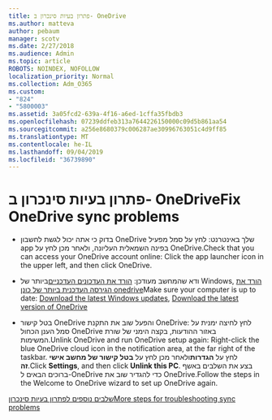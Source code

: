 ```yaml
---
title: פתרון בעיות סינכרון ב- OneDrive
ms.author: matteva
author: pebaum
manager: scotv
ms.date: 2/27/2018
ms.audience: Admin
ms.topic: article
ROBOTS: NOINDEX, NOFOLLOW
localization_priority: Normal
ms.collection: Adm_O365
ms.custom:
- "824"
- "5800003"
ms.assetid: 3a05fcd2-639a-4f16-a6ed-1cffa35fbdb3
ms.openlocfilehash: 07239ddfeb313a7644226150000c09d5b861aa54
ms.sourcegitcommit: a256e8680379c006287ae30996763051c4d9ff85
ms.translationtype: MT
ms.contentlocale: he-IL
ms.lasthandoff: 09/04/2019
ms.locfileid: "36739890"
---
```

# <a name="fix-onedrive-sync-problems"></a><span data-ttu-id="5c0ac-102">פתרון בעיות סינכרון ב- OneDrive</span><span class="sxs-lookup"><span data-stu-id="5c0ac-102">Fix OneDrive sync problems</span></span>

- <span data-ttu-id="5c0ac-103">בדוק כי אתה יכול לגשת לחשבון OneDrive שלך באינטרנט: לחץ על סמל מפעיל app בפינה השמאלית העליונה, ולאחר מכן לחץ על OneDrive.</span><span class="sxs-lookup"><span data-stu-id="5c0ac-103">Check that you can access your OneDrive account online: Click the app launcher icon in the upper left, and then click OneDrive.</span></span>
    
- <span data-ttu-id="5c0ac-104">ודא שהמחשב מעודכן: [הורד את העדכונים העדכניים](http://go.microsoft.com/fwlink/p/?LinkId=825773)ביותר של Windows, [הורד את הגירסה העדכנית ביותר של כונן onedrive](https://go.microsoft.com/fwlink/p/?linkid=844652)</span><span class="sxs-lookup"><span data-stu-id="5c0ac-104">Make sure your computer is up to date: [Download the latest Windows updates](http://go.microsoft.com/fwlink/p/?LinkId=825773), [Download the latest version of OneDrive](https://go.microsoft.com/fwlink/p/?linkid=844652)</span></span>
    
- <span data-ttu-id="5c0ac-105">בטל קישור OneDrive והפעל שוב את התקנת OneDrive: לחץ לחיצה ימנית על סמל הענן הכחול OneDrive באזור ההודעות, בקצה הימני של שורת המשימות.</span><span class="sxs-lookup"><span data-stu-id="5c0ac-105">Unlink OneDrive and run OneDrive setup again: Right-click the blue OneDrive cloud icon in the notification area, at the far right of the taskbar.</span></span> <span data-ttu-id="5c0ac-106">לחץ על **הגדרות**ולאחר מכן לחץ על **בטל קישור של מחשב אישי זה**.</span><span class="sxs-lookup"><span data-stu-id="5c0ac-106">Click **Settings**, and then click **Unlink this PC**.</span></span> <span data-ttu-id="5c0ac-107">בצע את השלבים באשף ברוכים הבאים ל-OneDrive כדי להגדיר שוב את OneDrive.</span><span class="sxs-lookup"><span data-stu-id="5c0ac-107">Follow the steps in the Welcome to OneDrive wizard to set up OneDrive again.</span></span>
    
[<span data-ttu-id="5c0ac-108">שלבים נוספים לפתרון בעיות סינכרון</span><span class="sxs-lookup"><span data-stu-id="5c0ac-108">More steps for troubleshooting sync problems</span></span>](https://support.office.com/article/fix-onedrive-for-business-sync-problems-207e983e-146d-404c-a994-672ef29e1f90)
  

